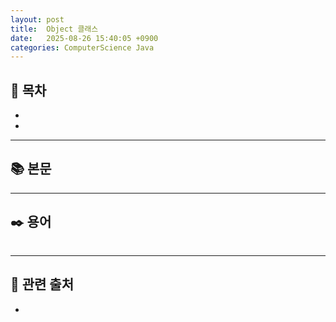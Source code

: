 ```yaml
---
layout: post
title:  Object 클래스
date:   2025-08-26 15:40:05 +0900
categories: ComputerScience Java
---
```


<!--more-->

## 📂 목차
- []()
- []()

---

## 📚 본문



---

## ✒️ 용어

###### 

---

## 🔗 관련 출처
- []()

